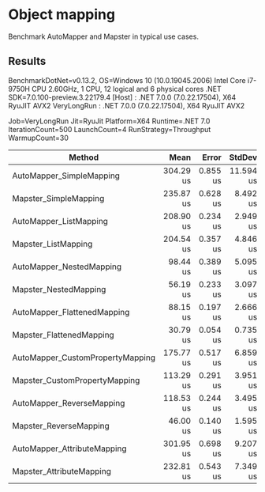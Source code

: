 # Object mapping

Benchmark AutoMapper and Mapster in typical use cases.

## Results

BenchmarkDotNet=v0.13.2, OS=Windows 10 (10.0.19045.2006)
Intel Core i7-9750H CPU 2.60GHz, 1 CPU, 12 logical and 6 physical cores
.NET SDK=7.0.100-preview.3.22179.4
  [Host]      : .NET 7.0.0 (7.0.22.17504), X64 RyuJIT AVX2
  VeryLongRun : .NET 7.0.0 (7.0.22.17504), X64 RyuJIT AVX2

Job=VeryLongRun  Jit=RyuJit  Platform=X64
Runtime=.NET 7.0  IterationCount=500  LaunchCount=4
RunStrategy=Throughput  WarmupCount=30

|                           Method |      Mean |    Error |    StdDev |  Ratio | Allocated |
|--------------------------------- |----------:|---------:|----------:|-------:|----------:|
|         AutoMapper_SimpleMapping | 304.29 us | 0.855 us | 11.594 us |  1.290 | 109.38 KB |
|            Mapster_SimpleMapping | 235.87 us | 0.628 us |  8.492 us |  1.000 | 109.38 KB |
|           AutoMapper_ListMapping | 208.90 us | 0.234 us |  2.949 us |  1.021 | 125.59 KB |
|              Mapster_ListMapping | 204.54 us | 0.357 us |  4.846 us |  1.000 | 117.24 KB |
|         AutoMapper_NestedMapping |  98.44 us | 0.389 us |  5.095 us |  1.751 |  54.69 KB |
|            Mapster_NestedMapping |  56.19 us | 0.233 us |  3.097 us |  1.000 | 117.19 KB |
|      AutoMapper_FlattenedMapping |  88.15 us | 0.197 us |  2.666 us |  2.862 |  23.44 KB |
|         Mapster_FlattenedMapping |  30.79 us | 0.054 us |  0.735 us |  1.000 |  23.44 KB |
| AutoMapper_CustomPropertyMapping | 175.77 us | 0.517 us |  6.859 us |  1.551 |  73.96 KB |
|    Mapster_CustomPropertyMapping | 113.29 us | 0.291 us |  3.951 us |  1.000 |  73.78 KB |
|        AutoMapper_ReverseMapping | 118.53 us | 0.244 us |  3.495 us |  2.576 |  46.88 KB |
|           Mapster_ReverseMapping |  46.00 us | 0.140 us |  1.595 us |  1.000 |  46.88 KB |
|      AutoMapper_AttributeMapping | 301.95 us | 0.698 us |  9.207 us |  1.296 |  85.94 KB |
|         Mapster_AttributeMapping | 232.81 us | 0.543 us |  7.349 us |  1.000 |  85.94 KB |
